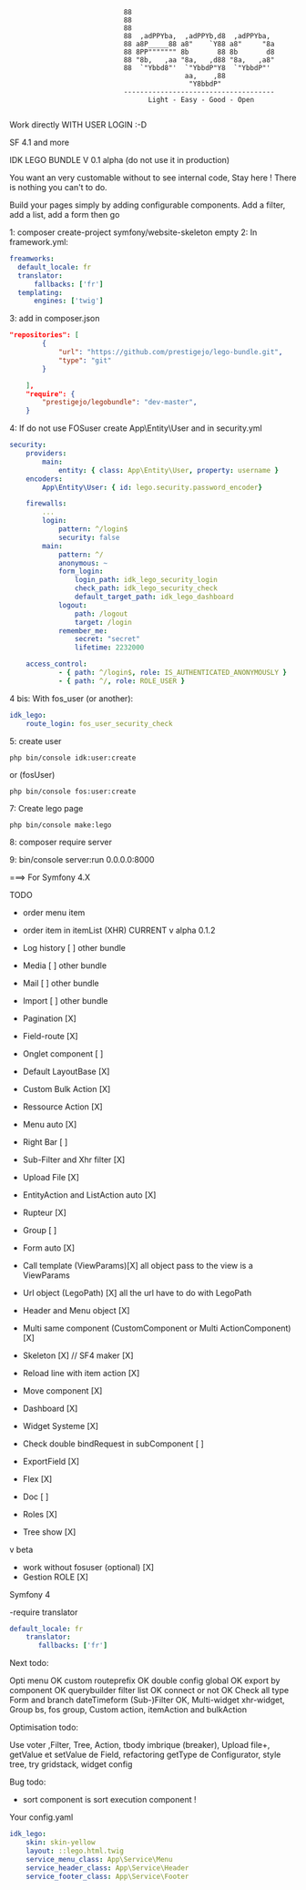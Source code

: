 ```
                            88                                     
                            88                                     
                            88                                     
                            88  ,adPPYba,  ,adPPYb,d8  ,adPPYba,   
                            88 a8P_____88 a8"    `Y88 a8"     "8a  
                            88 8PP""""""" 8b       88 8b       d8  
                            88 "8b,   ,aa "8a,   ,d88 "8a,   ,a8"  
                            88  `"Ybbd8"'  `"YbbdP"Y8  `"YbbdP"'   
                                           aa,    ,88              
                                            "Y8bbdP"        
                            -------------------------------------
                                  Light - Easy - Good - Open 


```
Work directly WITH USER LOGIN :-D
                
SF 4.1 and more

IDK LEGO BUNDLE V 0.1 alpha (do not use it in production)

You want an very customable without to see internal code, Stay here !
There is nothing you can't to do.

Build your pages simply by adding configurable components.
Add a filter, add a list, add a form then go

1: composer create-project symfony/website-skeleton empty
2: In framework.yml:
```yaml
freamworks:
  default_locale: fr
  translator:
      fallbacks: ['fr']
  templating:
      engines: ['twig']
```
3: add in composer.json
```json
"repositories": [
        {
            "url": "https://github.com/prestigejo/lego-bundle.git",
            "type": "git"
        }

    ],
    "require": {
        "prestigejo/legobundle": "dev-master",
    }
```
4: If do not use FOSuser create App\Entity\User and in security.yml 
```yaml
security:
    providers:
        main:
            entity: { class: App\Entity\User, property: username }
    encoders:
        App\Entity\User: { id: lego.security.password_encoder}

    firewalls:
        ...
        login:
            pattern: ^/login$
            security: false
        main:
            pattern: ^/
            anonymous: ~
            form_login:
                login_path: idk_lego_security_login
                check_path: idk_lego_security_check
                default_target_path: idk_lego_dashboard
            logout:
                path: /logout
                target: /login
            remember_me:
                secret: "secret"
                lifetime: 2232000

    access_control:
            - { path: ^/login$, role: IS_AUTHENTICATED_ANONYMOUSLY }
            - { path: ^/, role: ROLE_USER }
```
4 bis: With fos_user (or another):
```yaml
idk_lego:
    route_login: fos_user_security_check
```  
5: create user 
```  
php bin/console idk:user:create
```  
or (fosUser)
```  
php bin/console fos:user:create 
```  
7: Create lego page
```  
php bin/console make:lego 
```  
8: composer require server

9: bin/console server:run 0.0.0.0:8000


 ===> For Symfony 4.X

TODO 
- order menu item
- order item in itemList (XHR)
CURRENT v alpha 0.1.2

- Log history [ ] other bundle
- Media [ ] other bundle
- Mail [ ] other bundle
- Import [ ] other bundle
- Pagination [X]
- Field-route [X]
- Onglet component [ ]
- Default LayoutBase [X]
- Custom Bulk Action [X]
- Ressource Action [X]
- Menu auto [X]
- Right Bar [ ]
- Sub-Filter and Xhr filter [X]
- Upload File [X]
- EntityAction and ListAction auto [X]
- Rupteur [X]
- Group [ ]
- Form auto [X]
- Call template (ViewParams)[X] all object pass to the view is a ViewParams
- Url object (LegoPath) [X] all the url have to do with LegoPath
- Header and Menu object [X]
- Multi same component (CustomComponent or Multi ActionComponent) [X]
- Skeleton [X] //  SF4 maker [X]
- Reload line with item action [X]
- Move component [X]
- Dashboard [X]
- Widget Systeme [X]
- Check double bindRequest in subComponent [ ]
- ExportField [X]
- Flex [X]
- Doc [ ]
- Roles [X]
- Tree show [X]

v beta

- work without fosuser (optional) [X]
- Gestion ROLE [X]

Symfony 4

-require translator
```yaml
default_locale: fr
    translator:
       fallbacks: ['fr']
```

Next todo:

Opti menu OK
custom routeprefix OK
double config global OK
export by component OK
querybuilder filter list OK
connect or not OK
Check all type Form and branch dateTimeform
(Sub-)Filter OK, 
Multi-widget xhr-widget, Group bs, fos group, Custom action, itemAction and bulkAction

Optimisation todo:

 Use voter ,Filter, Tree, Action, tbody imbrique (breaker), Upload file+, getValue et setValue de Field, refactoring getType de Configurator, style tree, try gridstack, widget config

Bug todo:

- sort component is sort execution component !

Your config.yaml

```yaml
idk_lego:
    skin: skin-yellow
    layout: ::lego.html.twig
    service_menu_class: App\Service\Menu
    service_header_class: App\Service\Header
    service_footer_class: App\Service\Footer
```

